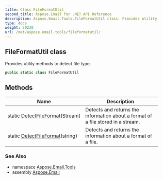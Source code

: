 ```yaml
---
title: Class FileFormatUtil
second_title: Aspose.Email for .NET API Reference
description: Aspose.Email.Tools.FileFormatUtil class. Provides utility methods to detect file type
type: docs
weight: 20230
url: /net/aspose.email.tools/fileformatutil/
---
```

## FileFormatUtil class

Provides utility methods to detect file type.

```csharp
public static class FileFormatUtil
```

## Methods

| Name | Description |
| --- | --- |
| static [DetectFileFormat](../../aspose.email.tools/fileformatutil/detectfileformat/#detectfileformat)(Stream) | Detects and returns the information about a format of a file stored in a stream. |
| static [DetectFileFormat](../../aspose.email.tools/fileformatutil/detectfileformat/#detectfileformat_1)(string) | Detects and returns the information about a format of a file. |

### See Also

* namespace [Aspose.Email.Tools](../../aspose.email.tools/)
* assembly [Aspose.Email](../../)


